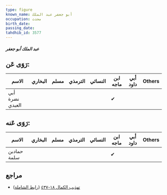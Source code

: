 ```yaml
---
type: figure
known_name: أبو جعفر عبد الملك
occupation: محدث
birth_date:
passing_date:
tahdhib_id: 3577
---
```

##### عبد الملك أبو جعفر

## رَوَى عَن:
| الاسم           | البخاري | مسلم | الترمذي | النسائي | ابن ماجه | أبي داود | Others |
| --------------- | ------- | ---- | ------- | ------- | -------- | -------- | ------ |
| أبي نضرة العبدي |         |      |         |         | ✔        |          |        |
## رَوَى عَنه:
| الاسم       | البخاري | مسلم | الترمذي | النسائي | ابن ماجه | أبي داود | Others |
| ----------- | ------- | ---- | ------- | ------- | -------- | -------- | ------ |
| حمادبن سلمة |         |      |         |         | ✔        |          |        |
## مراجع
- [تهذيب الكمال ١٨-٤٣٧](obsidian://open?vault=Tahdhib-al-Kamal&file=Figures/٣٥٧٧-عبد%20الملك%20أبو%20جعفر) ([رابط الشاملة](https://shamela.ws/book/3722/9470))